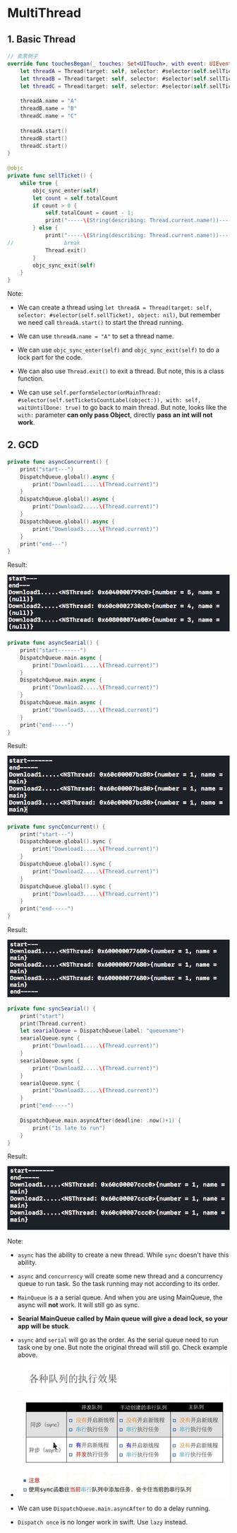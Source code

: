 # MultiThread

## 1. Basic Thread

```swift
// 卖票例子
override func touchesBegan(_ touches: Set<UITouch>, with event: UIEvent?) {
    let threadA = Thread(target: self, selector: #selector(self.sellTicket), object: nil)
    let threadB = Thread(target: self, selector: #selector(self.sellTicket), object: nil)
    let threadC = Thread(target: self, selector: #selector(self.sellTicket), object: nil)

    threadA.name = "A"
    threadB.name = "B"
    threadC.name = "C"

    threadA.start()
    threadB.start()
    threadC.start()
}

@objc
private func sellTicket() {
    while true {
        objc_sync_enter(self)
        let count = self.totalCount
        if count > 0 {
            self.totalCount = count - 1;
            print("-----\(String(describing: Thread.current.name!))----left \(self.totalCount) tickets")
        } else {
            print("-----\(String(describing: Thread.current.name!))----all tickets were sold out")
//                break
            Thread.exit()
        }
        objc_sync_exit(self)
    }
}
```

Note:

- We can create a thread using `let threadA = Thread(target: self, selector: #selector(self.sellTicket), object: nil)`, but remember we need call `threadA.start()` to start the thread running.

- We can use `threadA.name = "A"` to set a thread name.

- We can use `objc_sync_enter(self)` and `objc_sync_exit(self)` to do a lock part for the code.

- We can also use `Thread.exit()` to exit a thread. But note, this is a class function.

- We can use `self.performSelector(onMainThread: #selector(self.setTicketsCountLabel(object:)), with: self, waitUntilDone: true)` to go back to main thread. But note, looks like the `with:` parameter **can only pass Object**, directly **pass an int will not work**.

## 2. GCD

```swift
private func asyncConcurrent() {
    print("start---")
    DispatchQueue.global().async {
        print("Download1.....\(Thread.current)")
    }
    DispatchQueue.global().async {
        print("Download2.....\(Thread.current)")
    }
    DispatchQueue.global().async {
        print("Download3.....\(Thread.current)")
    }
    print("end---")
}
```

Result:

![asyncConcurrent](images/gcd/asyncConcurrent.png)

```swift
private func asyncSearial() {
    print("start-------")
    DispatchQueue.main.async {
        print("Download1.....\(Thread.current)")
    }
    DispatchQueue.main.async {
        print("Download2.....\(Thread.current)")
    }
    DispatchQueue.main.async {
        print("Download3.....\(Thread.current)")
    }
    print("end-----")
}
```

Result:

![asyncMain](images/gcd/asyncMain.png)

```swift
private func syncConcurrent() {
    print("start---")
    DispatchQueue.global().sync {
        print("Download1.....\(Thread.current)")
    }
    DispatchQueue.global().sync {
        print("Download2.....\(Thread.current)")
    }
    DispatchQueue.global().sync {
        print("Download3.....\(Thread.current)")
    }
    print("end-----")
}
```

Result:

![syncConcurrent](images/gcd/syncConcurrent.png)

```swift
private func syncSearial() {
    print("start")
    print(Thread.current)
    let searialQueue = DispatchQueue(label: "queuename")
    searialQueue.sync {
        print("Download1.....\(Thread.current)")
    }
    searialQueue.sync {
        print("Download2.....\(Thread.current)")
    }
    searialQueue.sync {
        print("Download3.....\(Thread.current)")
    }
    print("end-----")

    DispatchQueue.main.asyncAfter(deadline: .now()+1) {
        print("1s late to run")
    }
}
```

Result:

![syncSearial](images/gcd/syncSerial.png)

Note:

- `async` has the ability to create a new thread. While `sync` doesn't have this ability.

- `async` and `concurrency` will create some new thread and a concurrency queue to run task. So the task running may not according to its order.

- `MainQueue` is a a serial queue. And when you are using MainQueue, the async will **not** work. It will still go as sync.

- **Searial MainQueue called by Main queue will give a dead lock, so your app will be stuck**.

- `async` and `serial` will go as the order. As the serial queue need to run task one by one. But note the original thread will still go. Check example above.

- ![gcd总结](images/gcd/gcd总结.png)

- We can use `DispatchQueue.main.asyncAfter` to do a delay running.

- `Dispatch once` is no longer work in swift. Use `lazy` instead.